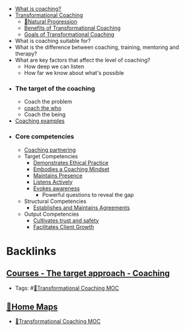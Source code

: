 - [What is coaching?](<What is coaching?.md>)
- [Transformational Coaching](<Transformational Coaching.md>)
    - [🌱Natural Progression](<🌱Natural Progression.md>)
    - [Benefits of Transformational Coaching](<Benefits of Transformational Coaching.md>)
    - [Goals of Transformational Coaching](<Goals of Transformational Coaching.md>)
- What is coaching suitable for?
- What is the difference between coaching, training, mentoring and therapy?
- What are key factors that affect the level of coaching?
    - How deep we can listen
    - How far we know about what's possible
- ### The target of the coaching
    - Coach the problem
    - [coach the who](<coach the who.md>)
    - Coach the being
- [Coaching examples](<Coaching examples.md>)
- ### Core competencies
    - [Coaching partnering](<Coaching partnering.md>)
    - Target Competencies
        - [Demonstrates Ethical Practice](<Demonstrates Ethical Practice.md>)
        - [Embodies a Coaching Mindset](<Embodies a Coaching Mindset.md>)
        - [Maintains Presence](<Maintains Presence.md>)
        - [Listens Actively](<Listens Actively.md>)
        - [Evokes awareness](<Evokes awareness.md>)
            - Powerful questions to reveal the gap
    - Structural Competencies
        - [Establishes and Maintains Agreements](<Establishes and Maintains Agreements.md>)
    - Output Competencies
        - [Cultivates trust and safety](<Cultivates trust and safety.md>)
        - [Facilitates Client Growth](<Facilitates Client Growth.md>)

# Backlinks
## [Courses - The target approach - Coaching](<Courses - The target approach - Coaching.md>)
- Tags: #[🧭Transformational Coaching MOC](<🧭Transformational Coaching MOC.md>)

## [🏡Home Maps](<🏡Home Maps.md>)
- [🧭Transformational Coaching MOC](<🧭Transformational Coaching MOC.md>)

